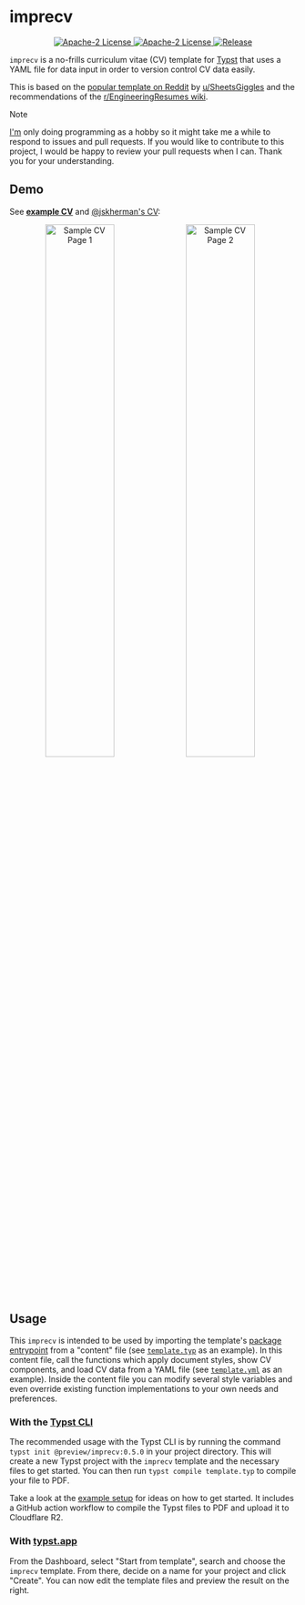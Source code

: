 # imprecv

<p align="center">
  <a href="https://github.com/jskherman/imprecv/stargazers">
    <img alt="Apache-2 License" src="https://img.shields.io/badge/Star%20Repo-⭐-1081c2.svg"/>
  </a>
  <a href="LICENSE">
    <img alt="Apache-2 License" src="https://img.shields.io/badge/license-Apache%202-brightgreen"/>
  </a>
  <a href="https://github.com/jskherman/imprecv/releases">
    <img alt="Release" src="https://img.shields.io/github/v/release/jskherman/imprecv"/>
  </a>
</p>

`imprecv` is a no-frills curriculum vitae (CV) template for [Typst](https://github.com/typst/typst) that uses a YAML file for data input in order to version control CV data easily.

This is based on the [popular template on Reddit](https://web.archive.org/https://old.reddit.com/r/jobs/comments/7y8k6p/im_an_exrecruiter_for_some_of_the_top_companies/) by [u/SheetsGiggles](https://web.archive.org/https://old.reddit.com/user/SheetsGiggles) and the recommendations of the [r/EngineeringResumes wiki](https://web.archive.org/https://old.reddit.com/r/EngineeringResumes/comments/m2cc65/new_and_improved_wiki).

> [!NOTE]  
> [I'm](https://github.com/jskherman) only doing programming as a hobby so it might take me a while to respond to issues and pull requests. If you would like to contribute to this project, I would be happy to review your pull requests when I can. Thank you for your understanding.

## Demo

See [**example CV**](https://github.com/jskherman/imprecv/releases/latest/download/example.pdf) and [@jskherman's CV](https://go.jskherman.com/cv):

<div align="center">
  <img src="https://github.com/jskherman/imprecv/raw/main/assets/thumbnail.1.png" alt="Sample CV Page 1" style="float: left; width: 49%; height: auto;">
  <img src="https://github.com/jskherman/imprecv/raw/main/assets/thumbnail.2.png" alt="Sample CV Page 2" style="float: left; width: 49%; height: auto;">
</div>

## Usage

This `imprecv` is intended to be used by importing the template's [package entrypoint](cv.typ) from a "content" file (see [`template.typ`](template/template.typ) as an example).
In this content file, call the functions which apply document styles, show CV components, and load CV data from a YAML file (see [`template.yml`](template/template.yml) as an example).
Inside the content file you can modify several style variables and even override existing function implementations to your own needs and preferences.

### With the [Typst CLI](https://github.com/typst/typst)

The recommended usage with the Typst CLI is by running the command `typst init @preview/imprecv:0.5.0` in your project directory.
This will create a new Typst project with the `imprecv` template and the necessary files to get started.
You can then run `typst compile template.typ` to compile your file to PDF.

Take a look at the [example setup](https://github.com/jskherman/cv.typ-example-repo) for ideas on how to get started. It includes a GitHub action workflow to compile the Typst files to PDF and upload it to Cloudflare R2.

### With [typst.app](https://typst.app)

From the Dashboard, select "Start from template", search and choose the `imprecv` template.
From there, decide on a name for your project and click "Create".
You can now edit the template files and preview the result on the right.
